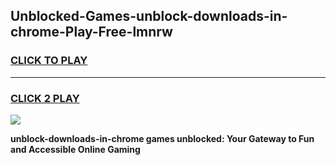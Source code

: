 
## Unblocked-Games-unblock-downloads-in-chrome-Play-Free-lmnrw
<h3>
<a href="https://premium76.site?title=unblock-downloads-in-chrome&ref=18A1">CLICK TO PLAY</a></h3>
<hr>

<h3>
<a href="https://premium76.site?title=unblock-downloads-in-chrome&ref=18A1">CLICK 2 PLAY</a>
  
</h3>

<a href="https://premium76.site?title=unblock-downloads-in-chrome&ref=18A1"><img src="https://clearcache.store/games.png"></a>


**unblock-downloads-in-chrome games unblocked: Your Gateway to Fun and Accessible Online Gaming**
